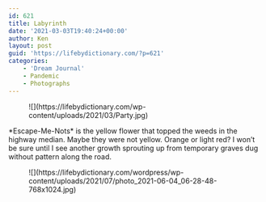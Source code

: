 ```yaml
---
id: 621
title: Labyrinth
date: '2021-03-03T19:40:24+00:00'
author: Ken
layout: post
guid: 'https://lifebydictionary.com/?p=621'
categories:
    - 'Dream Journal'
    - Pandemic
    - Photographs
---
```


<figure class="wp-block-image size-large">![](https://lifebydictionary.com/wp-content/uploads/2021/03/Party.jpg)</figure>*Escape-Me-Nots* is the yellow flower that topped the weeds in the highway median. Maybe they were not yellow. Orange or light red? I won’t be sure until I see another growth sprouting up from temporary graves dug without pattern along the road.

<figure class="wp-block-image size-large">![](https://lifebydictionary.com/wordpress/wp-content/uploads/2021/07/photo_2021-06-04_06-28-48-768x1024.jpg)</figure>